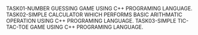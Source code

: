 TASK01-NUMBER GUESSING GAME USING C++ PROGRAMING LANGUAGE.
TASK02-SIMPLE CALCULATOR WHICH PERFORMS BASIC ARITHMATIC OPERATION USING C++ PROGRAMING LANGUAGE.
TASK03-SIMPLE TIC-TAC-TOE GAME USING C++ PROGRAMING LANGUAGE.
